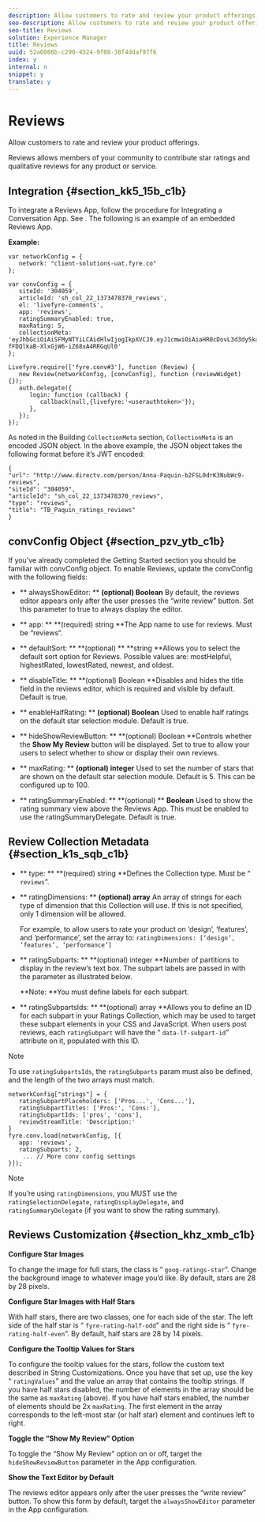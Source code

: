 ```yaml
---
description: Allow customers to rate and review your product offerings.
seo-description: Allow customers to rate and review your product offerings.
seo-title: Reviews
solution: Experience Manager
title: Reviews
uuid: 52a6086b-c290-4524-9f08-38f4ddaf97f6
index: y
internal: n
snippet: y
translate: y
---
```


# Reviews

Allow customers to rate and review your product offerings.

Reviews allows members of your community to contribute star ratings and qualitative reviews for any product or service.

## Integration {#section_kk5_15b_c1b}

To integrate a Reviews App, follow the procedure for Integrating a Conversation App. See [](c_implement_a_conversation_app.md#concept_zvy_c3c_tbb). The following is an example of an embedded Reviews App.

**Example:**

```
var networkConfig = { 
   network: "client-solutions-uat.fyre.co" 
}; 
  
var convConfig = { 
   siteId: '304059', 
   articleId: 'sh_col_22_1373478370_reviews', 
   el: 'livefyre-comments', 
   app: 'reviews', 
   ratingSummaryEnabled: true, 
   maxRating: 5, 
   collectionMeta: 'eyJhbGciOiAiSFMyNTYiLCAidHlwIjogIkpXVCJ9.eyJ1cmwiOiAiaHR0cDovL3d3dy5kaXJlY3R2LmNvbS9wZXJzb24vQW5uYS1QYXF1aW4tYjJGU0wwZHJLM051YldjOS1yZXZpZXdzIiwgInNpdGVJZCI6ICIzMDQwNTkiLCAiYXJ0aWNsZUlkIjogInNoX2NvbF8yMl8xMzczNDc4MzcwX3Jldmlld3MiLCAidHlwZSI6ICJyZXZpZXdzIiwgInRpdGxlIjogIlRCX1BhcXVpbl9yYXRpbmdzX3Jldmlld3MifQ.hes3KMwygCG-fFDQlkaB-XlxGjW6-iZ68xA4RRGqUl0' 
}; 
  
Livefyre.require(['fyre.conv#3'], function (Review) { 
   new Review(networkConfig, [convConfig], function (reviewWidget) {}); 
   auth.delegate({ 
      login: function (callback) { 
         callback(null,{livefyre:'<userauthtoken>'}); 
      }, 
   }); 
});
```

As noted in the Building `CollectionMeta` section, `CollectionMeta` is an encoded JSON object. In the above example, the JSON object takes the following format before it’s JWT encoded:

```
{ 
"url": "http://www.directv.com/person/Anna-Paquin-b2FSL0drK3NubWc9-reviews",  
"siteId": "304059",  
"articleId": "sh_col_22_1373478370_reviews",  
"type": "reviews",  
"title": "TB_Paquin_ratings_reviews" 
}
```

## convConfig Object {#section_pzv_ytb_c1b}

If you’ve already completed the Getting Started section you should be familiar with convConfig object. To enable Reviews, update the convConfig with the following fields: 

* ** alwaysShowEditor: ** **(optional) Boolean** By default, the reviews editor appears only after the user presses the “write review” button. Set this parameter to true to always display the editor.

* ** app: ** **(required) string **The App name to use for reviews. Must be “reviews“.

* ** defaultSort: ** **(optional) ** **string **Allows you to select the default sort option for Reviews. Possible values are: mostHelpful, highestRated, lowestRated, newest, and oldest.

* ** disableTitle: ** **(optional) Boolean **Disables and hides the title field in the reviews editor, which is required and visible by default. Default is true.

* ** enableHalfRating: ** **(optional) Boolean** Used to enable half ratings on the default star selection module. Default is true.

* ** hideShowReviewButton: ** **(optional) Boolean **Controls whether the **Show My Review** button will be displayed. Set to true to allow your users to select whether to show or display their own reviews.

* ** maxRating: ** **(optional) integer** Used to set the number of stars that are shown on the default star selection module. Default is 5. This can be configured up to 100.

* ** ratingSummaryEnabled: ** **(optional) ** **Boolean** Used to show the rating summary view above the Reviews App. This must be enabled to use the ratingSummaryDelegate. Default is true.

## Review Collection Metadata {#section_k1s_sqb_c1b}

* ** type: ** **(required) string **Defines the Collection type. Must be “ `reviews`“.

* ** ratingDimensions: ** **(optional) array** An array of strings for each type of dimension that this Collection will use. If this is not specified, only 1 dimension will be allowed.

  For example, to allow users to rate your product on ‘design’, ‘features’, and ‘performance’, set the array to: `ratingDimensions: [‘design’, ‘features’, ‘performance’]`

* ** ratingSubparts: ** **(optional) integer **Number of partitions to display in the review’s text box. The subpart labels are passed in with the parameter as illustrated below.

  **Note: **You must define labels for each subpart.

* ** ratingSubpartsIds: ** **(optional) array **Allows you to define an ID for each subpart in your Ratings Collection, which may be used to target these subpart elements in your CSS and JavaScript. When users post reviews, each `ratingSubpart` will have the “ `data-lf-subpart-id`” attribute on it, populated with this ID.

>[!NOTE]
>
>To use `ratingSubpartsIds`, the `ratingSubparts` param must also be defined, and the length of the two arrays must match.

```
networkConfig["strings"] = { 
   ratingSubpartPlaceholders: ['Pros...', 'Cons...'], 
   ratingSubpartTitles: ['Pros:', 'Cons:'], 
   ratingSubpartIds: ['pros', 'cons'], 
   reviewStreamTitle: 'Description:' 
} 
fyre.conv.load(networkConfig, [{ 
   app: 'reviews', 
   ratingSubparts: 2, 
    ... // More conv config settings 
}]);
```

>[!NOTE]
>
>If you’re using `ratingDimensions`, you MUST use the `ratingSelectionDelegate`, `ratingDisplayDelegate`, and `ratingSummaryDelegate` (if you want to show the rating summary).

## Reviews Customization {#section_khz_xmb_c1b}

**Configure Star Images**

To change the image for full stars, the class is “ `goog-ratings-star`“. Change the background image to whatever image you’d like. By default, stars are 28 by 28 pixels.

**Configure Star Images with Half Stars**

With half stars, there are two classes, one for each side of the star. The left side of the half star is “ `fyre-rating-half-odd`” and the right side is “ `fyre-rating-half-even`“. By default, half stars are 28 by 14 pixels.

**Configure the Tooltip Values for Stars**

To configure the tooltip values for the stars, follow the custom text described in String Customizations. Once you have that set up, use the key “ `ratingValues`” and the value an array that contains the tooltip strings. If you have half stars disabled, the number of elements in the array should be the same as `maxRating` (above). If you have half stars enabled, the number of elements should be 2x `maxRating`. The first element in the array corresponds to the left-most star (or half star) element and continues left to right.

**Toggle the “Show My Review” Option**

To toggle the “Show My Review” option on or off, target the `hideShowReviewButton` parameter in the App configuration.

**Show the Text Editor by Default**

The reviews editor appears only after the user presses the “write review” button. To show this form by default, target the `alwaysShowEditor` parameter in the App configuration. 
